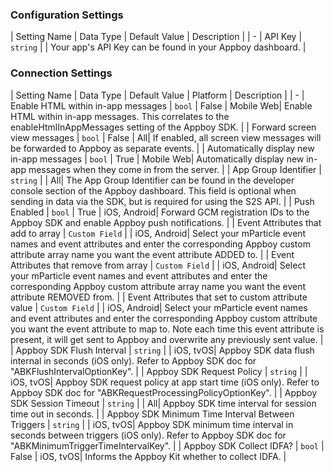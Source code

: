 

### Configuration Settings

| Setting Name |  Data Type    | Default Value  | Description |
| -
| API Key | `string` | <unset> | Your app's API Key can be found in your Appboy dashboard. |


### Connection Settings

| Setting Name |  Data Type    | Default Value | Platform | Description |
| -
| Enable HTML within in-app messages | `bool` | False | Mobile Web| Enable HTML within in-app messages. This correlates to the enableHtmlInAppMessages setting of the Appboy SDK. |
| Forward screen view messages | `bool` | False | All| If enabled, all screen view messages will be forwarded to Appboy as separate events. |
| Automatically display new in-app messages | `bool` | True | Mobile Web| Automatically display new in-app messages when they come in from the server. |
| App Group Identifier | `string` |  | All| The App Group Identifier can be found in the developer console section of the Appboy dashboard.  This field is optional when sending in data via the SDK, but is required for using the S2S API. |
| Push Enabled | `bool` | True | iOS, Android| Forward GCM registration IDs to the Appboy SDK and enable Appboy push notifications. |
| Event Attributes that add to array | `Custom Field` |  | iOS, Android| Select your mParticle event names and event attributes and enter the corresponding Appboy custom attribute array name you want the event attribute ADDED to. |
| Event Attributes that remove from array | `Custom Field` |  | iOS, Android| Select your mParticle event names and event attributes and enter the corresponding Appboy custom attribute array name you want the event attribute REMOVED from. |
| Event Attributes that set to custom attribute value | `Custom Field` |  | iOS, Android| Select your mParticle event names and event attributes and enter the corresponding Appboy custom attribute you want the event attribute to map to. Note each time this event attribute is present, it will get sent to Appboy and overwrite any previously sent value. |
| Appboy SDK Flush Interval | `string` | <unset> | iOS, tvOS| Appboy SDK data flush internal in seconds (iOS only). Refer to Appboy SDK doc for "ABKFlushIntervalOptionKey". |
| Appboy SDK Request Policy | `string` | <unset> | iOS, tvOS| Appboy SDK request policy at app start time (iOS only). Refer to Appboy SDK doc for "ABKRequestProcessingPolicyOptionKey". |
| Appboy SDK Session Timeout | `string` | <unset> | All| Appboy SDK time interval for session time out in seconds. |
| Appboy SDK Minimum Time Interval Between Triggers | `string` | <unset> | iOS, tvOS| Appboy SDK minimum time interval in seconds between triggers (iOS only). Refer to Appboy SDK doc for "ABKMinimumTriggerTimeIntervalKey". |
| Appboy SDK Collect IDFA? | `bool` | False | iOS, tvOS| Informs the Appboy Kit whether to collect IDFA. |
